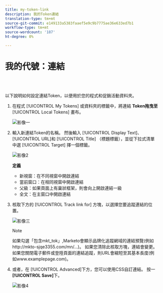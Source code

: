 ```yaml
---
title: my-token-link
description: 我的Token連結
translation-type: tm+mt
source-git-commit: e149133a5383faaef5e9c9b7775ae36e633ed7b1
workflow-type: tm+mt
source-wordcount: '187'
ht-degree: 0%

---
```



# 我的代號：連結

<br> 

以下說明如何設定連結Token，以便用於您的程式和促銷活動資料夾。

1. 在程式 [!UICONTROL My Tokens] 或資料夾的標籤中，將連結 **Token拖曳至**[!UICONTROL Local Tokens] 畫布。

   ![影像一](/help/sky/assets/my-tokens/my-token-link/my-token-link-1.png)

1. 輸入新連結Token的名稱。 然後輸入 [!UICONTROL Display Text]、 [!UICONTROL URL]和 [!UICONTROL Title] （標題標籤），並從下拉式清單中選 [!UICONTROL Target] 擇一個標籤。

   ![影像2](/help/sky/assets/my-tokens/my-token-link/my-token-link-2.png)

   **定義**

   * 新視窗：在不同視窗中開啟連結
   * 當前窗口：在相同視窗中開啟連結
   * 父級：如果頁面上有巢狀框架，則會向上開啟連結一級
   * 全文：在主窗口中開啟連結

1. 核取下方的 [!UICONTROL Track link for] 方塊，以選擇您要追蹤連結的位置。

   ![影像三](/help/sky/assets/my-tokens/my-token-link/my-token-link-3.png)

   >[!NOTE]
   >
   >如果勾選「包含mkt_tok」,Marketo會顯示品牌化追蹤網域的連結預覽(例如http://mkto-sjqe3355.com/mn/...)。 如果您清除此核取方塊，連結會變更。 如果您關閉電子郵件或登陸頁面的連結追蹤，則URL會縮短至其基本長度(例如www.examplepage.com)。

1. 或者，在 [!UICONTROL Advanced]下方，您可以使用CSS自訂連結。 按一 **[!UICONTROL Save]**&#x200B;下。

   ![影像4](/help/sky/assets/my-tokens/my-token-link/my-token-link-4.png)
